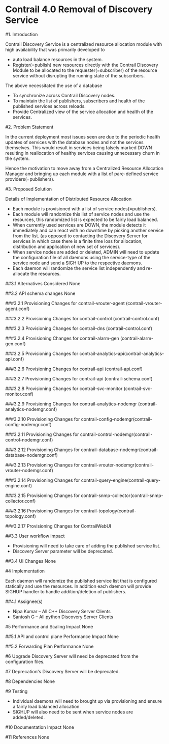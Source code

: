 Contrail 4.0 Removal of Discovery Service
===

#1.	Introduction

Contrail Discovery Service is a centralized resource allocation module with high
availability that was primarily developed to

* auto load balance resources in the system.
* Register(=publish) new resources directly with the Contrail Discovery Module
  to be allocated to the requester(=subscriber) of the resource service
  without disrupting the running state of the subscribers.

The above necessitated the use of a database
* To synchronize across Contrail Discovery nodes.
* To maintain the list of publishers, subscribers and health of the
  published services across reloads.
* Provide Centralized view of the service allocation and health of the
  services.


#2.	Problem Statement

In the current deployment most issues seen are due to the periodic health
updates of services with the database nodes and not the services themselves.
This would result in services being falsely marked DOWN resulting in
reallocation of healthy services causing unnecessary churn in the system.

Hence the motivation to move away from a Centralized Resource Allocation Manager
and bringing up each module with a list of pare-defined service
providers(=publishers).


#3.	Proposed Solution

Details of Implementation of Distributed Resource Allocation

* Each module is provisioned with a list of service nodes(=publishers).
* Each module will randomize this list of service nodes and use the resources,
  this randomized list is expected to be fairly load balanced.
* When currently used services are DOWN, the module detects it immediately and
  can react with no downtime by picking another service from the list.
  (as opposed to contacting the Discovery Server for services in which case
   there is a finite time loss for allocation, distribution and application
   of new set of services).
* When service nodes are added or deleted, ADMIN will need to update the
  configuration file of all daemons using the service-type of the service node
  and send a SIGH UP to the respective daemons.
* Each daemon will randomize the service list independently and re-allocate the
  resources.

##3.1	 Alternatives Considered
None

##3.2	 API schema changes
None

###3.2.1 Provisioning Changes for contrail-vrouter-agent (contrail-vrouter-agent.conf)


###3.2.2	Provisioning Changes for contrail-control (contrail-control.conf)


###3.2.3 Provisioning Changes for contrail-dns (contrail-control.conf)


###3.2.4 Provisioning Changes for contrail-alarm-gen (contrail-alarm-gen.conf)


###3.2.5 Provisioning Changes for contrail-analytics-api(contrail-analytics-api.conf)


###3.2.6	Provisioning Changes for contrail-api (contrail-api.conf)


###3.2.7 Provisioning Changes for contrail-api (contrail-schema.conf)


###3.2.8 Provisioning Changes for contrail-svc-monitor (contrail-svc-monitor.conf)


###3.2.9 Provisioning Changes for contrail-analytics-nodemgr (contrail-analytics-nodemgr.conf)


###3.2.10 Provisioning Changes for contrail-config-nodemgr(contrail-config-nodemgr.conf)


###3.2.11 Provisioning Changes for contrail-control-nodemgr(contrail-control-nodemgr.conf)


###3.2.12 Provisioning Changes for contrail-database-nodemgr(contrail-database-nodemgr.conf)


###3.2.13 Provisioning Changes for contrail-vrouter-nodemgr(contrail-vrouter-nodemgr.conf)

###3.2.14 Provisioning Changes for contrail-query-engine(contrail-query-engine.conf)

###3.2.15 Provisioning Changes for contrail-snmp-collector(contrail-snmp-collector.conf)


###3.2.16	Provisioning Changes for contrail-topology(contrail-topology.conf)

###3.2.17 Provisioning Changes for ContrailWebUI


##3.3	 User workflow impact

* Provisioning will need to take care of adding the published service list.
* Discovery Server parameter will be deprecated.

##3.4	 UI Changes
None


#4 Implementation

Each daemon will randomize the published service list that is configured
statically and use the resources. In addition each daemon will provide SIGHUP
handler to  handle addition/deletion of publishers.

##4.1	Assignee(s)

* Nipa Kumar – All C++ Discovery Server Clients
* Santosh G –  All python Discovery Server Clients

#5 Performance and Scaling Impact
None

##5.1	API and control plane Performance Impact
None

##5.2	Forwarding Plan Performance
None

#6	Upgrade
Discovery Server will need be deprecated from the configuration files.

#7	Deprecation's
Discovery Server will be deprecated.

#8	Dependencies
None

#9	Testing

* Individual daemons will need to brought up via provisioning and ensure a fairly
  load balanced allocation.
* SIGHUP will also need to be sent when service nodes are added/deleted.

#10	Documentation Impact
None

#11	References
None

